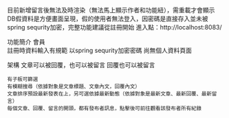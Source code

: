 目前新增留言後無法及時渲染（無法馬上顯示作者和功能紐），需重載才會顯示
DB假資料是方便畫面呈現，假的使用者無法登入，因密碼是直接存入並未被spring sequrity加密，完整功能建議從註冊開始
進入點：http://localhost:8083/

功能簡介
會員    
    註冊時資料輸入有規範
    以spring sequrity加密密碼
    尚無個人資料頁面

架構
    文章可以被回覆，也可以被留言
    回覆也可以被留言

    有子板可篩選
    有模糊搜尋（依據對象是文章標題、文章內文，回覆內文）
    文章排序預設最新發表在上，另可選依據最新動態（依據對象是最新文章、最新回覆、最新留言）
    每個文章、回覆、留言的開頭，都有發布者訊息，點擊後可前往觀看該發布者所有紀錄

    
